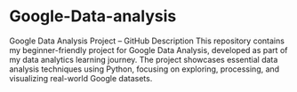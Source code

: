# Google-Data-analysis
Google Data Analysis Project – GitHub Description This repository contains my beginner-friendly project for Google Data Analysis, developed as part of my data analytics learning journey. The project showcases essential data analysis techniques using Python, focusing on exploring, processing, and visualizing real-world Google datasets.
